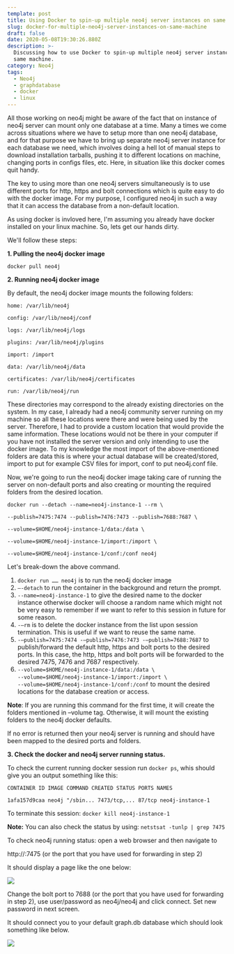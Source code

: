 ```yaml
---
template: post
title: Using Docker to spin-up multiple neo4j server instances on same machine
slug: docker-for-multiple-neo4j-server-instances-on-same-machine
draft: false
date: 2020-05-08T19:30:26.880Z
description: >-
  Discussing how to use Docker to spin-up multiple neo4j server instances on
  same machine.
category: Neo4j
tags:
  - Neo4j
  - graphdatabase
  - docker
  - linux
---
```

All those working on neo4j might be aware of the fact that on instance of neo4j server can mount only one database at a time. Many a times we come across situations where we have to setup more than one neo4j database, and for that purpose we have to bring up separate neo4j server instance for each database we need, which involves doing a hell lot of manual steps to download installation tarballs, pushing it to different locations on machine, changing ports in configs files, etc. Here, in situation like this docker comes quit handy.  

The key to using more than one neo4j servers simultaneously is to use different ports for http, https and bolt connections which is quite easy to do with the docker image. For my purpose, I configured neo4j in such a way that it can access the database from a non-default location. 

As using docker is invloved here, I'm assuming you already have docker installed on your linux machine. So, lets get our hands dirty. 

We'll follow these steps:

**1. Pulling the neo4j docker image**

`docker pull neo4j`

**2. Running neo4j docker image**

 By default, the neo4j docker image mounts the following folders:

`home: /var/lib/neo4j`

`config: /var/lib/neo4j/conf`

`logs: /var/lib/neo4j/logs`

`plugins: /var/lib/neo4j/plugins`

`import: /import`

`data: /var/lib/neo4j/data`

`certificates: /var/lib/neo4j/certificates`

`run: /var/lib/neo4j/run`

These directories may correspond to the already existing directories on the system. In my case, I already had a neo4j community server running on my machine so all these locations were there and were being used by the server. Therefore, I had to provide a custom location that would provide the same information. These locations would not be there in your computer if you have not installed the server version and only intending to use the docker image. To my knowledge the most import of the above-mentioned folders are data this is where your actual database will be created/stored, import to put for example CSV files for import, conf to put neo4j.conf file.

Now, we're going to run the neo4j docker image taking care of running the server on non-default ports and also creating or mounting the required folders from the desired location.

`docker run --detach --name=neo4j-instance-1 --rm \`

`--publish=7475:7474 --publish=7476:7473 --publish=7688:7687 \`

`--volume=$HOME/neo4j-instance-1/data:/data \`

`--volume=$HOME/neo4j-instance-1/import:/import \`

`--volume=$HOME/neo4j-instance-1/conf:/conf neo4j`

Let's break-down the above command.

1. `docker run …… neo4j` is to run the neo4j docker image
2. `–-detach` to run the container in the background and return the prompt.
3. `--name=neo4j-instance-1` to give the desired name to the docker instance otherwise docker will choose a random name which might not be very easy to remember if we want to refer to this session in future for some reason.
4. `-–rm` is to delete the docker instance from the list upon session termination. This is useful if we want to reuse the same name.
5. `-–publish=7475:7474 -–publish=7476:7473 -–publish=7688:7687` to publish/forward the default http, https and bolt ports to the desired ports. In this case, the http, https and bolt ports will be forwarded to the desired 7475, 7476 and 7687 respectively.
6. `--volume=$HOME/neo4j-instance-1/data:/data \`\
   `--volume=$HOME/neo4j-instance-1/import:/import \`\
   `--volume=$HOME/neo4j-instance-1/conf:/conf` to mount the desired locations for the database creation or access.

**Note**: If you are running this command for the first time, it will create the folders mentioned in –volume tag. Otherwise, it will mount the existing folders to the neo4j docker defaults.

If no error is returned then your neo4j server is running and should have been mapped to the desired ports and folders.

**3. Check the docker and neo4j server running status.**

To check the current running docker session run `docker ps`, whis should give you an output something like this:

`CONTAINER ID IMAGE COMMAND CREATED STATUS PORTS NAMES`

`1afa157d9caa neo4j "/sbin... 7473/tcp,... 87/tcp neo4j-instance-1`

To terminate this session: `docker kill neo4j-instance-1`

**Note:** You can also check the status by using: `netstsat -tunlp | grep 7475` 

To check neo4j running status: open a web browser and then navigate to

http://<hostname-of-machine>:7475 (or the port that you have used for forwarding in step 2)

It should display a page like the one below:

![](/media/neo4j1.png)

Change the bolt port to 7688 (or the port that you have used for forwarding in step 2), use user/password as neo4j/neo4j and click connect. Set new password in next screen.

It should connect you to your default graph.db database which should look something like below.

![](/media/neo4j2.png)
